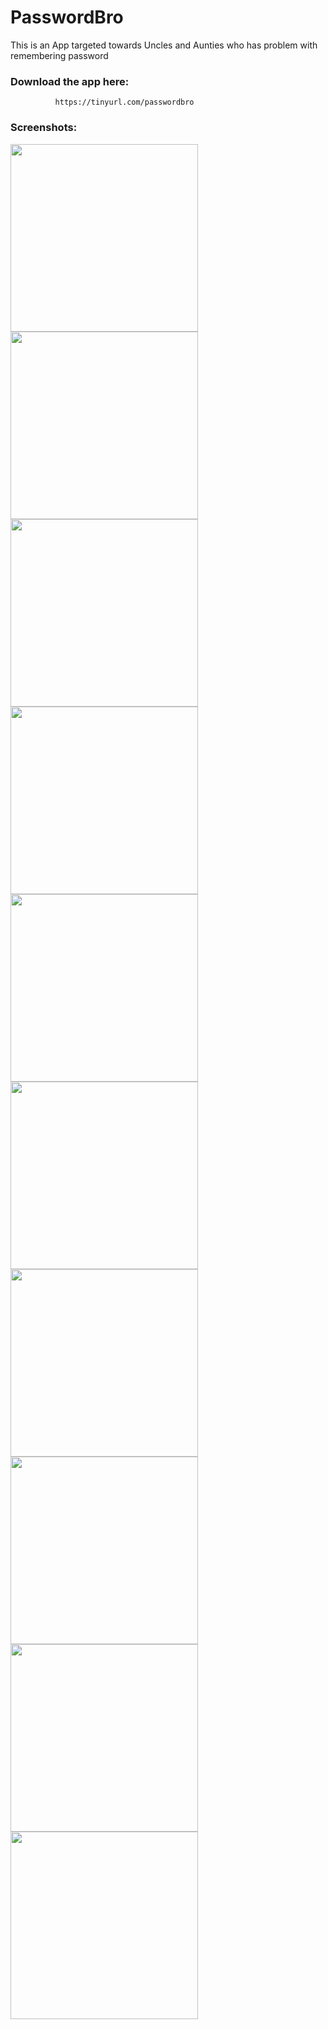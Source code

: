 # PasswordBro

This is an App targeted towards Uncles and Aunties who has problem with remembering password

### Download the app here: 
              https://tinyurl.com/passwordbro

### Screenshots:
<img src="img/img1.png" width="300">   <img src="img/img2.png" width="300">
<img src="img/img3.png" width="300">   <img src="img/img4.png" width="300">
<img src="img/img5.png" width="300">   <img src="img/img6.png" width="300">
<img src="img/img7.png" width="300">   <img src="img/img8.png" width="300">
<img src="img/img9.png" width="300">   <img src="img/img10.png" width="300">
